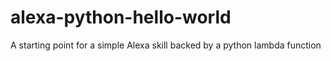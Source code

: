 # alexa-python-hello-world
A starting point for a simple Alexa skill backed by a python lambda function
